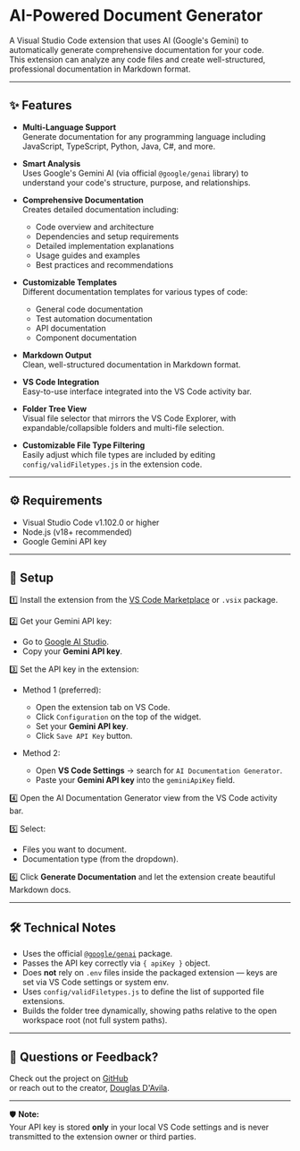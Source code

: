 # AI-Powered Document Generator

A Visual Studio Code extension that uses AI (Google's Gemini) to automatically generate comprehensive documentation for your code.  
This extension can analyze any code files and create well-structured, professional documentation in Markdown format.

---

## ✨ Features

- **Multi-Language Support**  
  Generate documentation for any programming language including JavaScript, TypeScript, Python, Java, C#, and more.

- **Smart Analysis**  
  Uses Google's Gemini AI (via official `@google/genai` library) to understand your code's structure, purpose, and relationships.

- **Comprehensive Documentation**  
  Creates detailed documentation including:
  - Code overview and architecture
  - Dependencies and setup requirements
  - Detailed implementation explanations
  - Usage guides and examples
  - Best practices and recommendations

- **Customizable Templates**  
  Different documentation templates for various types of code:
  - General code documentation
  - Test automation documentation
  - API documentation
  - Component documentation

- **Markdown Output**  
  Clean, well-structured documentation in Markdown format.

- **VS Code Integration**  
  Easy-to-use interface integrated into the VS Code activity bar.

- **Folder Tree View**  
  Visual file selector that mirrors the VS Code Explorer, with expandable/collapsible folders and multi-file selection.

- **Customizable File Type Filtering**  
  Easily adjust which file types are included by editing `config/validFiletypes.js` in the extension code.

---

## ⚙️ Requirements

- Visual Studio Code v1.102.0 or higher  
- Node.js (v18+ recommended)  
- Google Gemini API key

---

## 🚀 Setup

1️⃣ Install the extension from the [VS Code Marketplace](https://marketplace.visualstudio.com/items?itemName=DouglasDavila.ai-powered-document-generator) or `.vsix` package.

2️⃣ Get your Gemini API key:
- Go to [Google AI Studio](https://aistudio.google.com/app/apikey).
- Copy your **Gemini API key**.

3️⃣ Set the API key in the extension:
- Method 1 (preferred):
  - Open the extension tab on VS Code.
  - Click `Configuration` on the top of the widget.
  - Set your **Gemini API key**.
  - Click `Save API Key` button.

- Method 2:
  - Open **VS Code Settings** → search for `AI Documentation Generator`.
  - Paste your **Gemini API key** into the `geminiApiKey` field.


4️⃣ Open the AI Documentation Generator view from the VS Code activity bar.

5️⃣ Select:
- Files you want to document.
- Documentation type (from the dropdown).

6️⃣ Click **Generate Documentation** and let the extension create beautiful Markdown docs.

---

## 🛠 Technical Notes

- Uses the official [`@google/genai`](https://www.npmjs.com/package/@google/genai) package.
- Passes the API key correctly via `{ apiKey }` object.
- Does **not** rely on `.env` files inside the packaged extension — keys are set via VS Code settings or system env.
- Uses `config/validFiletypes.js` to define the list of supported file extensions.
- Builds the folder tree dynamically, showing paths relative to the open workspace root (not full system paths).

---

## 💬 Questions or Feedback?

Check out the project on [GitHub](https://github.com/DouglasOttoDavila/ai-powered-document-generator)  
or reach out to the creator, [Douglas D'Avila](https://github.com/DouglasOttoDavila).

---

🛡️ **Note:**  
Your API key is stored **only** in your local VS Code settings and is never transmitted to the extension owner or third parties.
